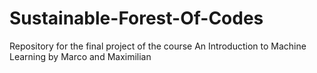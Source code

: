 # Sustainable-Forest-Of-Codes
Repository for the final project of the course An Introduction to Machine Learning by Marco and Maximilian
